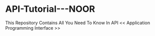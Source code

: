 # API-Tutorial---NOOR
This Repository Contains All You Need To Know In API &lt;&lt; Application Programming Interface >>
